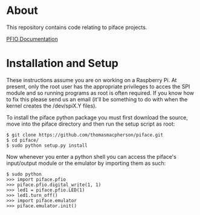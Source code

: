 About
=====
This repository contains code relating to piface projects.

[PFIO Documentation](https://docs.google.com/document/d/1pSfTMevvtkBD4eyeHyry4cFMDAgvq6mMASoTBlw44TU/edit)

Installation and Setup
======================
These instructions assume you are on working on a Raspberry Pi. At
present, only the root user has the appropriate privileges to
acces the SPI module and so running programs as root is often required.
If you know how to fix this please send us an email (it'll be something
to do with when the kernel creates the /dev/spiX.Y files).

To install the piface python package you must first download the source,
move into the piface directory and then run the setup script as root:

    $ git clone https://github.com/thomasmacpherson/piface.git
    $ cd piface/
    $ sudo python setup.py install

Now whenever you enter a python shell you can access the piface's
input/output module or the emulator by importing them as such:

    $ sudo python
    >>> import piface.pfio
    >>> piface.pfio.digital_write(1, 1)
    >>> led1 = piface.pfio.LED(1)
    >>> led1.turn_off()
    >>> import piface.emulator
    >>> piface.emulator.init()
